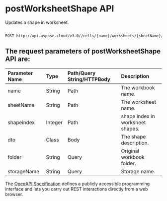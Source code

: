 # **postWorksheetShape API**

Updates a shape in worksheet. 

```bash

POST http://api.aspose.cloud/v3.0//cells/{name}/worksheets/{sheetName}/shapes/{shapeindex}

```

## The request parameters of **postWorksheetShape** API are: 

| Parameter Name | Type | Path/Query String/HTTPBody | Description | 
| :- | :- | :- |:- | 
|name|String|Path|The workbook name.|
|sheetName|String|Path|The worksheet name.|
|shapeindex|Integer|Path|shape index in worksheet shapes.|
|dto|Class|Body|The shape description.|
|folder|String|Query|Original workbook folder.|
|storageName|String|Query|Storage name.|


The [OpenAPI Specification](https://reference.aspose.cloud/cells/#/ShapesController/PostWorksheetShape) defines a publicly accessible programming interface and lets you carry out REST interactions directly from a web browser.
